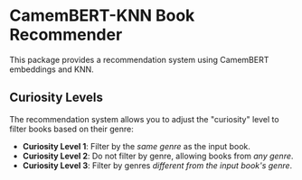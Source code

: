 # CamemBERT-KNN Book Recommender

This package provides a recommendation system using CamemBERT embeddings and KNN.

## Curiosity Levels

The recommendation system allows you to adjust the "curiosity" level to filter books based on their genre:

- **Curiosity Level 1**: Filter by the *same genre* as the input book.
- **Curiosity Level 2**: Do not filter by genre, allowing books from *any genre*.
- **Curiosity Level 3**: Filter by genres *different from the input book's genre*.
